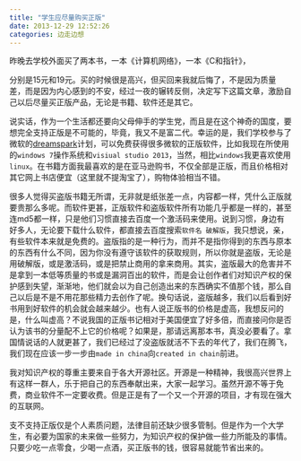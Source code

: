 ```yaml
---
title: "学生应尽量购买正版"
date: 2013-12-29 12:52:26
categories: 边走边想
---
```

昨晚去学校外面买了两本书，一本《计算机网络》，一本《C和指针》，

分别是15元和19元。买的时候很是高兴，但买回来我就后悔了，不是因为质量差，而是因为内心感到的不安，经过一夜的辗转反侧，决定写下这篇文章，激励自己以后尽量买正版产品，无论是书籍、软件还是其它。

说实话，作为一个生活都还要向父母伸手的学生党，而且是在这个神奇的国度，要想完全支持正版是不可能的，毕竟，我又不是富二代。幸运的是，我们学校参与了微软的[dreamspark](https://zh.wikipedia.org/zh-hans/DreamSpark#.E5.A4.96.E9.83.A8.E9.93.BE.E6.8E.A5)计划，可以免费获得很多微软的正版软件，比如我现在所使用的`windows 7`操作系统和`visiual studio 2013`，当然，相比`windows`我更喜欢使用`linux`。在书籍方面我最喜欢的是在亚马逊购书，不仅全部是正版，而且价格相对其它网上书店便宜（这里就不提淘宝了），购物体验相当不错。

很多人觉得买盗版书籍无所谓，无非就是纸张差一点，内容都一样，凭什么正版就要贵那么多呢。而软件更甚，正版软件和盗版软件所有功能几乎都是一样的，甚至连md5都一样，只是他们习惯直接去百度一个激活码来使用。说到习惯，身边有好多人，无论要下载什么软件，都直接去百度搜索`软件名 破解版`，我只想说，亲，有些软件本来就是免费的。盗版指的是一种行为，而并不是指你得到的东西与原本的东西有什么不同，因为你没有遵守该软件的获取规则，所以你就是盗版，无论是用破解版，或是激活码，或是把禁止商用的拿来商用。其实，盗版最大的危害并不是拿到一本低等质量的书或是漏洞百出的软件，而是会让创作者们对知识产权的保护感到失望，渐渐地，他们就会以为自己创造出来的东西确实不值那个钱，那么自己以后是不是不用花那些精力去创作了呢。换句话说，盗版越多，我们以后看到好书用到好软件的机会就会越来越少。也有人说正版书的价格是虚高，我想反问的是，什么叫虚高？不说我国的正版书记相对于美国便宜了好多倍，而直接问你是否认为该书的分量配不上它的价格呢？如果是，那请远离那本书，真没必要看了。拿国情说话的人就更甚了，我们已经过了没盗版就活不下去的年代了，我们在腾飞，我们现在应该一步一步由`made in china`向`created in chain`前进。

我对知识产权的尊重主要来自于各大开源社区。开源是一种精神，我很高兴世界上有这样一群人，乐于把自己的东西奉献出来，大家一起学习。虽然开源不等于免费，商业软件不一定要收费。但是正是有了一个又一个开源的项目，才有现在强大的互联网。

支不支持正版仅是个人素质问题，法律目前还缺少很多管制。但是作为一个大学生，有必要为国家的未来做一些努力，为知识产权的保护做一些力所能及的事情。只要少吃一点零食，少喝一点酒，买正版书的钱，很容易就能节省出来的。